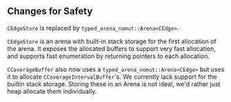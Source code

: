 Changes for Safety
------------------

`CEdgeStore` is replaced by `typed_arena_nomut::Arena<CEdge>`. 

`CEdgeStore` is an arena with built-in stack storage for the first allocation
of the arena. It exposes the allocated buffers to support very fast allocation,
and supports fast enumeration by returning pointers to each allocation.

`CCoverageBuffer` also now uses a `typed_arena_nomut::Arena<CEdge>` but uses it
to allocate `CCoverageIntervalBuffer`'s. We currently lack support for
the builtin stack storage. Storing these in an Arena is not ideal, we'd rather
just heap allocate them individually.



